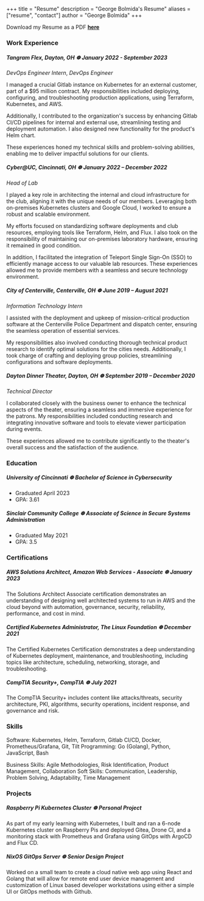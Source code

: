 +++
title = "Resume"
description = "George Bolmida's Resume"
aliases = ["resume", "contact"]
author = "George Bolmida"
+++

Download my Resume as a PDF [**here**](https://george-bolmida-resume.s3.us-east-2.amazonaws.com/george-bolmida-resume.pdf)

### Work Experience

##### Tangram Flex, Dayton, OH ☸ January 2022 - September 2023

*DevOps Engineer Intern*, *DevOps Engineer*

I managed a crucial Gitlab instance on Kubernetes for an external customer, part of a $95 million contract. My responsibilities included deploying, configuring, and troubleshooting production applications, using Terraform, Kubernetes, and AWS.

Additionally, I contributed to the organization's success by enhancing Gitlab CI/CD pipelines for internal and external use, streamlining testing and deployment automation. I also designed new functionality for the product's Helm chart.

These experiences honed my technical skills and problem-solving abilities, enabling me to deliver impactful solutions for our clients.

##### Cyber@UC, Cincinnati, OH ☸ January 2022 – December 2022

*Head of Lab*

I played a key role in architecting the internal and cloud infrastructure for the club, aligning it with the unique needs of our members. Leveraging both on-premises Kubernetes clusters and Google Cloud, I worked to ensure a robust and scalable environment.

My efforts focused on standardizing software deployments and club resources, employing tools like Terraform, Helm, and Flux. I also took on the responsibility of maintaining our on-premises laboratory hardware, ensuring it remained in good condition.

In addition, I facilitated the integration of Teleport Single Sign-On (SSO) to efficiently manage access to our valuable lab resources. These experiences allowed me to provide members with a seamless and secure technology environment.

##### City of Centerville, Centerville, OH ☸ June 2019 – August 2021

*Information Technology Intern*

I assisted with the deployment and upkeep of mission-critical production software at the Centerville Police Department and dispatch center, ensuring the seamless operation of essential services.

My responsibilities also involved conducting thorough technical product research to identify optimal solutions for the cities needs. Additionally, I took charge of crafting and deploying group policies, streamlining configurations and software deployments.

##### Dayton Dinner Theater, Dayton, OH ☸ September 2019 – December 2020

*Technical Director*

I collaborated closely with the business owner to enhance the technical aspects of the theater, ensuring a seamless and immersive experience for the patrons. My responsibilities included conducting research and integrating innovative software and tools to elevate viewer participation during events.

These experiences allowed me to contribute significantly to the theater's overall success and the satisfaction of the audience.

### Education 

##### University of Cincinnati ☸ Bachelor of Science in Cybersecurity

- Graduated April 2023
- GPA: 3.61

##### Sinclair Community College ☸ Associate of Science in Secure Systems Administration

- Graduated May 2021
- GPA: 3.5

### Certifications

##### AWS Solutions Architect, Amazon Web Services - Associate ☸ January 2023

The Solutions Architect Associate certification demonstrates an understanding of designing well architected systems to run in AWS and the cloud beyond with automation, governance, security, reliability, performance, and cost in mind.

##### Certified Kubernetes Administrator, The Linux Foundation ☸ December 2021

The Certified Kubernetes Certification demonstrates a deep understanding of Kubernetes deployment, maintenance, and troubleshooting, including topics like architecture, scheduling, networking, storage, and troubleshooting.

##### CompTIA Security+, CompTIA ☸ July 2021

The CompTIA Security+ includes content like attacks/threats, security architecture, PKI, algorithms, security operations, incident response, and governance and risk.

### Skills

Software: Kubernetes, Helm, Terraform, Gitlab CI/CD, Docker, Prometheus/Grafana, Git, Tilt
Programming: Go (Golang), Python, JavaScript, Bash

Business Skills: Agile Methodologies, Risk Identification, Product Management, Collaboration
Soft Skills: Communication, Leadership, Problem Solving, Adaptability, Time Management

### Projects

##### Raspberry Pi Kubernetes Cluster ☸ Personal Project

As part of my early learning with Kubernetes, I built and ran a 6-node Kubernetes cluster on Raspberry Pis and deployed Gitea, Drone CI, and a monitoring stack with Prometheus and Grafana using GitOps with ArgoCD and Flux CD.

##### NixOS GitOps Server ☸ Senior Design Project

Worked on a small team to create a cloud native web app using React and Golang that will allow for remote end user device management and customization of Linux based developer workstations using either a simple UI or GitOps methods with Github.
